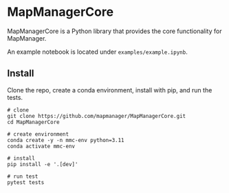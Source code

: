 # MapManagerCore

MapManagerCore is a Python library that provides the core functionality for MapManager.

An example notebook is located under `examples/example.ipynb`.

## Install

Clone the repo, create a conda environment, install with pip, and run the tests.

    # clone
    git clone https://github.com/mapmanager/MapManagerCore.git
    cd MapManagerCore

    # create environment
    conda create -y -n mmc-env python=3.11
    conda activate mmc-env

    # install
    pip install -e '.[dev]'

    # run test
    pytest tests



